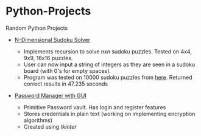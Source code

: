 # Python-Projects
Random Python Projects

* [N-Dimensional Sudoku Solver](sudoku.py)

  * Implements recursion to solve _nxn_ sudoku puzzles. Tested on 4x4, 9x9, 16x16 puzzles. 
  * User can now input a string of integers as they are seen in a sudoku board (with 0's for empty spaces).
  * Program was tested on 10000 sudoku puzzles from [here](https://www.kaggle.com/bryanpark/sudoku). Returned correct results in 47.235 seconds
  
* [Password Manager with GUI](password_manager.py)
  * Primitive Password vault. Has login and register features
  * Stores credentials in plain text (working on implementing encryption algorithms)
  * Created using _tkinter_
